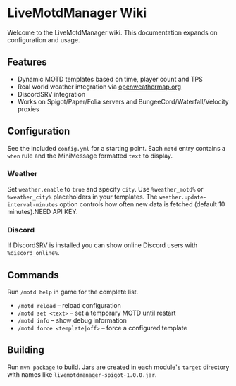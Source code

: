 # LiveMotdManager Wiki

Welcome to the LiveMotdManager wiki. This documentation expands on configuration and usage.

## Features

- Dynamic MOTD templates based on time, player count and TPS
- Real world weather integration via [openweathermap.org](https://openweathermap.org/)
- DiscordSRV integration
- Works on Spigot/Paper/Folia servers and BungeeCord/Waterfall/Velocity proxies

## Configuration

See the included `config.yml` for a starting point. Each `motd` entry contains a `when` rule
and the MiniMessage formatted `text` to display.

### Weather

Set `weather.enable` to `true` and specify `city`. Use `%weather_motd%` or `%weather_city%`
placeholders in your templates. The `weather.update-interval-minutes` option controls how often
new data is fetched (default 10 minutes).NEED API KEY.

### Discord

If DiscordSRV is installed you can show online Discord users with `%discord_online%`.

## Commands

Run `/motd help` in game for the complete list.

- `/motd reload` – reload configuration
- `/motd set <text>` – set a temporary MOTD until restart
- `/motd info` – show debug information
- `/motd force <template|off>` – force a configured template

## Building

Run `mvn package` to build. Jars are created in each module's `target` directory with names like
`livemotdmanager-spigot-1.0.0.jar`.

